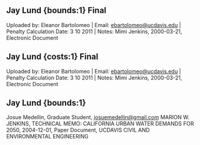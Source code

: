 ## Jay Lund {bounds:1} Final
Uploaded by: Eleanor Bartolomeo | Email: ebartolomeo@ucdavis.edu | Penalty Calculation Date: 3 10 2011 |  Notes: 
Mimi Jenkins, 2000-03-21, Electronic Document

## Jay Lund {costs:1} Final
Uploaded by: Eleanor Bartolomeo | Email: ebartolomeo@ucdavis.edu | Penalty Calculation Date: 3 10 2011 |  Notes: 
Mimi Jenkins, 2000-03-21, Electronic Document

## Jay Lund {bounds:1} 
Josue Medellin, Graduate Student, josuemedellin@gmail.com
MARION W. JENKINS, TECHNICAL MEMO: CALIFORNIA URBAN WATER DEMANDS FOR 2050, 2004-12-01, Paper Document, UCDAVIS CIVIL AND ENVIRONMENTAL ENGINEERING
